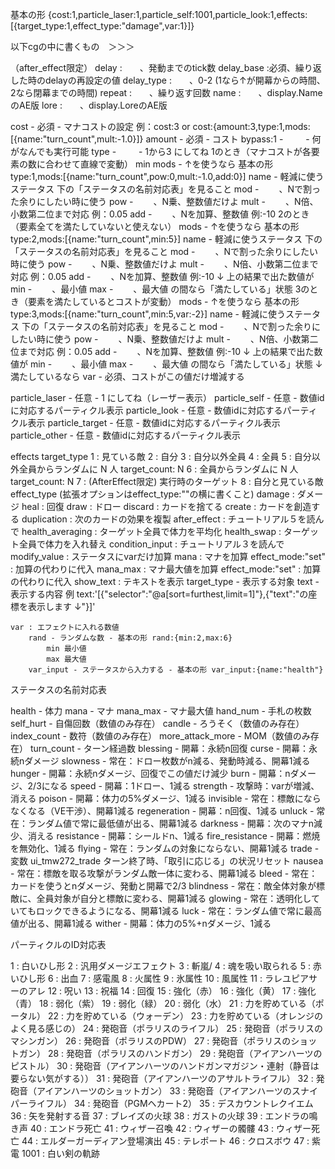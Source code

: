 基本の形
{cost:1,particle_laser:1,particle_self:1001,particle_look:1,effects:[{target_type:1,effect_type:"damage",var:1}]}

以下cgの中に書くもの　＞＞＞

（after_effect限定）
delay       :　　、発動までのtick数
delay_base  :必須、繰り返した時のdelayの再設定の値
delay_type  :　　、0-2 (1なら↑が開幕からの時間、2なら閉幕までの時間)
repeat      :　　、繰り返す回数
name        :　　、display.NameのAE版
lore        :　　、display.LoreのAE版

cost            - 必須      - マナコストの設定 例：cost:3 or cost:{amount:3,type:1,mods:[{name:"turn_count",mult:-1.0}]}
    amount      - 必須      - コスト
    bypass:1    - 　　      - 何がなんでも実行可能
    type        - 　　      - 1から3 にしてね
        1のとき（マナコストが各要素の数に合わせて直線で変動）
            min
            mods   - ↑を使うなら 基本の形 type:1,mods:[{name:"turn_count",pow:0,mult:-1.0,add:0}]
                name    - 軽減に使うステータス  下の「ステータスの名前対応表」を見ること
                mod     - 　　、Nで割った余りにしたい時に使う
                pow     - 　　、N乗、整数値だけよ
                mult    - 　　、N倍、小数第二位まで対応 例：0.05
                add     - 　　、Nを加算、整数値 例:-10
        2のとき（要素全てを満たしていないと使えない）
            mods   - ↑を使うなら 基本の形 type:2,mods:[{name:"turn_count",min:5}]
                name    - 軽減に使うステータス  下の「ステータスの名前対応表」を見ること
                mod     - 　　、Nで割った余りにしたい時に使う
                pow     - 　　、N乗、整数値だけよ
                mult    - 　　、N倍、小数第二位まで対応 例：0.05
                add     - 　　、Nを加算、整数値 例:-10
                 ↓ 上の結果で出た数値が
                min     - 　　、最小値
                max     - 　　、最大値 の間なら「満たしている」状態
        3のとき（要素を満たしているとコストが変動）
            mods   - ↑を使うなら 基本の形 type:3,mods:[{name:"turn_count",min:5,var:-2}]
                name    - 軽減に使うステータス  下の「ステータスの名前対応表」を見ること
                mod     - 　　、Nで割った余りにしたい時に使う
                pow     - 　　、N乗、整数値だけよ
                mult    - 　　、N倍、小数第二位まで対応 例：0.05
                add     - 　　、Nを加算、整数値 例:-10
                 ↓ 上の結果で出た数値が
                min     - 　　、最小値
                max     - 　　、最大値 の間なら「満たしている」状態
                 ↓ 満たしているなら
                var     - 必須、コストがこの値だけ増減する

particle_laser  - 任意      - 1 にしてね（レーザー表示）
particle_self   - 任意      - 数値idに対応するパーティクル表示
particle_look   - 任意      - 数値idに対応するパーティクル表示
particle_target - 任意      - 数値idに対応するパーティクル表示
particle_other  - 任意      - 数値idに対応するパーティクル表示

effects
    target_type
        1 : 見ている敵
        2 : 自分
        3 : 自分以外全員
        4 : 全員
        5 : 自分以外全員からランダムに N 人
            target_count: N
        6 : 全員からランダムに N 人
            target_count: N
        7 : (AfterEffect限定) 実行時のターゲット
        8 : 自分と見ている敵
    effect_type (拡張オプションはeffect_type:""の横に書くこと)
        damage              : ダメージ
        heal                : 回復
        draw                : ドロー
        discard             : カードを捨てる
        create              : カードを創造する
        duplication         : 次のカードの効果を複製
        after_effect        : チュートリアル５を読んで
        health_averaging    : ターゲット全員で体力を平均化
        health_swap         : ターゲット全員で体力を入れ替え
        condition_input     : チュートリアル３を読んで
        modify_value        : ステータスにvarだけ加算
        mana                : マナを加算
            effect_mode:"set" : 加算の代わりに代入
        mana_max            : マナ最大値を加算
            effect_mode:"set" : 加算の代わりに代入
        show_text           : テキストを表示
            target_type - 表示する対象
            text        - 表示する内容 例 text:'[{"selector":"@a[sort=furthest,limit=1]"},{"text":"の座標を表示します ↓"}]'
            
    var : エフェクトに入れる数値
        rand - ランダムな数 - 基本の形 rand:{min:2,max:6}
            min 最小値
            max 最大値
        var_input - ステータスから入力する - 基本の形 var_input:{name:"health"}























ステータスの名前対応表

health              - 体力
mana                - マナ
mana_max            - マナ最大値
hand_num            - 手札の枚数
self_hurt           - 自傷回数（数値のみ存在）
candle              - ろうそく（数値のみ存在）
index_count         - 数符（数値のみ存在）
more_attack_more    - MOM（数値のみ存在）
turn_count          - ターン経過数
blessing            - 開幕：永続n回復
curse               - 開幕：永続nダメージ
slowness            - 常在：ドロー枚数がn減る、発動時減る、開幕1減る
hunger              - 開幕：永続nダメージ、回復でこの値だけ減少
burn                - 開幕：nダメージ、2/3になる
speed               - 開幕：1ドロー、1減る
strength            - 攻撃時：varが増減、消える
poison              - 開幕：体力の5%ダメージ、1減る
invisible           - 常在：標敵にならなくなる（VE干渉）、開幕1減る
regeneration        - 開幕：n回復、1減る
unluck              - 常在：ランダム値で常に最低値が出る、開幕1減る
darkness            - 開幕：次のマナn減少、消える
resistance          - 開幕：シールドn、1減る
fire_resistance     - 開幕：燃焼を無効化、1減る
flying              - 常在：ランダムの対象にならない、開幕1減る
trade               - 変数 ui_tmw272_trade ターン終了時、「取引に応じる」の状況リセット
nausea              - 常在：標敵を取る攻撃がランダム敵一体に変わる、開幕1減る
bleed               - 常在：カードを使うとnダメージ、発動と開幕で2/3
blindness           - 常在：敵全体対象が標敵に、全員対象が自分と標敵に変わる、開幕1減る
glowing             - 常在：透明化していてもロックできるようになる、開幕1減る
luck                - 常在：ランダム値で常に最高値が出る、開幕1減る
wither              - 開幕：体力の5%+nダメージ、1減る



パーティクルのID対応表

1 : 白いひし形
2 : 汎用ダメージエフェクト
3 : 斬嵐/
4 : 魂を吸い取られる
5 : 赤いひし形
6 : 出血
7 : 感電風
8 : 火属性
9 : 氷属性
10 : 風属性
11 : ラレユピアサーのアレ
12 : 呪い
13 : 祝福
14 : 回復
15 : 強化（赤）
16 : 強化（黄）
17 : 強化（青）
18 : 弱化（紫）
19 : 弱化（緑）
20 : 弱化（水）
21 : 力を貯めている（ポータル）
22 : 力を貯めている（ウォーデン）
23 : 力を貯めている（オレンジのよく見る感じの）
24 : 発砲音（ポラリスのライフル）
25 : 発砲音（ポラリスのマシンガン）
26 : 発砲音（ポラリスのPDW）
27 : 発砲音（ポラリスのショットガン）
28 : 発砲音（ポラリスのハンドガン）
29 : 発砲音（アイアンハーツのピストル）
30 : 発砲音（アイアンハーツのハンドガンマガジン・連射（静音は要らない気がする））
31 : 発砲音（アイアンハーツのアサルトライフル）
32 : 発砲音（アイアンハーツのショットガン）
33 : 発砲音（アイアンハーツのスナイパーライフル）
34 : 発砲音（PGMヘカート2）
35 : デスカウントレクイエム
36 : 矢を発射する音
37 : ブレイズの火球
38 : ガストの火球
39 : エンドラの鳴き声
40 : エンドラ死亡
41 : ウィザー召喚
42 : ウィザーの髑髏
43 : ウィザー死亡
44 : エルダーガーディアン登場演出
45 : テレポート
46 : クロスボウ
47 : 紫電
1001 : 白い剣の軌跡